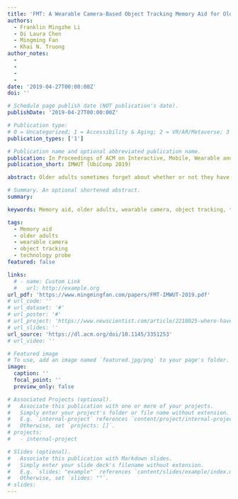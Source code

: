 ```yaml
---
title: 'FMT: A Wearable Camera-Based Object Tracking Memory Aid for Older Adults'
authors:
  - Franklin Mingzhe Li
  - Di Laura Chen
  - Mingming Fan
  - Khai N. Truong
author_notes:
  - 
  - 
  -
  -
date: '2019-04-27T00:00:00Z'
doi: ''

# Schedule page publish date (NOT publication's date).
publishDate: '2019-04-27T00:00:00Z'

# Publication type: 
# 0 = Uncategorized; 1 = Accessibility & Aging; 2 = VR/AR/Metaverse; 3 = Human-AI Collaboration; 4 = UX Methodology; 5 = Social Computing; 6 = Sensing; 
publication_types: ['1']

# Publication name and optional abbreviated publication name.
publication: In Proceedings of ACM on Interactive, Mobile, Wearable and Ubiquitous Technologies 2019
publication_short: IMWUT (UbiComp 2019)

abstract: Older adults sometimes forget about whether or not they have completed routine actions and the states of objects that they have interacted with (e.g., the kitchen stove is on or off). In this work, we explore whether video clips captured from a bodyworn camera every time objects of interest are found within its field of view can help older adults determine if they have completed certain actions with these objects and what their states are. We designed FMT (“Fiducial Marker Tracker” —a real-time capture and access application that opportunistically captures video clips of objects the user interacts with. To do this, the user places fiducial markers close to objects which would be captured when the marker enters the user’s body-worn camera’s field of view. We examine and discuss what objects this system would be best suited to track, and the usefulness and usability of this approach. FMT successfully captured direct interactions with an object at an average rate of 75.6% across all participants (SD = 9.9%). Our results also reveal how, what, and why users would use such a system for help.

# Summary. An optional shortened abstract.
summary:

keywords: Memory aid, older adults, wearable camera, object tracking, technology probe

tags:
  - Memory aid
  - older adults
  - wearable camera
  - object tracking
  - technology probe
featured: false

links:
  # - name: Custom Link
  #   url: http://example.org
url_pdf: 'https://www.mingmingfan.com/papers/FMT-IMWUT-2019.pdf'
# url_code: ''
# url_dataset: '#'
# url_poster: '#'
# url_project: 'https://www.newscientist.com/article/2218025-where-have-i-left-my-wallet-this-smart-camera-can-remind-you/'
# url_slides: ''
url_source: 'https://dl.acm.org/doi/10.1145/3351253'
# url_video: ''

# Featured image
# To use, add an image named `featured.jpg/png` to your page's folder.
image:
  caption: ''
  focal_point: ''
  preview_only: false

# Associated Projects (optional).
#   Associate this publication with one or more of your projects.
#   Simply enter your project's folder or file name without extension.
#   E.g. `internal-project` references `content/project/internal-project/index.md`.
#   Otherwise, set `projects: []`.
# projects:
#   - internal-project

# Slides (optional).
#   Associate this publication with Markdown slides.
#   Simply enter your slide deck's filename without extension.
#   E.g. `slides: "example"` references `content/slides/example/index.md`.
#   Otherwise, set `slides: ""`.
# slides:
---
```


<!-- {{< youtube f9lO9tin4tw >}} -->


